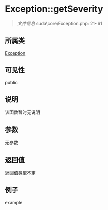 # Exception::getSeverity



> *文件信息* suda\core\Exception.php: 21~61

## 所属类 

[Exception](../Exception.md)

## 可见性

 public 

## 说明

该函数暂时无说明


## 参数


无参数


## 返回值

返回值类型不定


## 例子

example